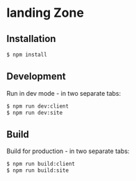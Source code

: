 # landing Zone

## Installation

```bash
$ npm install
```

## Development

Run in dev mode - in two separate tabs:

```bash
$ npm run dev:client
$ npm run dev:site
```

## Build

Build for production - in two separate tabs:

```bash
$ npm run build:client
$ npm run build:site
```
